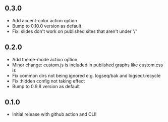 ## 0.3.0
* Add accent-color action option
* Bump to 0.10.0 version as default
* Fix: slides don't work on published sites that aren't under '/'

## 0.2.0
* Add theme-mode action option
* Minor change: custom.js is included in published graphs like custom.css is
* Fix common dirs not being ignored e.g. logseq/bak and logseq/.recycle
* Fix :hidden config not taking effect
* Bump to 0.9.8 version as default

## 0.1.0
* Initial release with github action and CLI!
